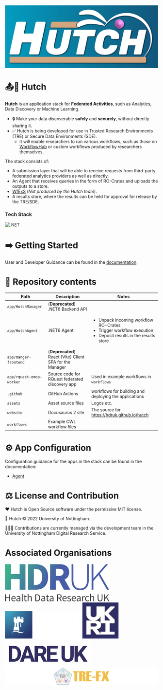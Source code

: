 
![Hutch](https://raw.githubusercontent.com/HDRUK/hutch/main/assets/Hutch%20splash%20bg.svg)

# 📤🐇 Hutch

**Hutch** is an application stack for **Federated Activities**, such as Analytics, Data Discovery or Machine Learning.

- 🔒 Make your data discoverable **safely** and **securely**, without directly sharing it.
- ✅ Hutch is being developed for use in Trusted Research Environments (TRE) or Secure Data Environments (SDE).
  - It will enable researchers to run various workflows, such as those on [WorkflowHub](https://workflowhub.eu/) or custom workflows produced by researchers themselves.

The stack consists of:
- A submission layer that will be able to receive requests from third-party federated analytics providers as well as directly.
- An Agent that receives queries in the form of RO-Crates and uploads the outputs to a store.
- [WfExS](https://github.com/inab/WfExS-backend) (*Not produced by the Hutch team*).
- A results store, where the results can be held for approval for release by the TRE/SDE.

### Tech Stack

![.NET](https://img.shields.io/badge/.NET-512BD4?style=for-the-badge&logo=dotnet&logoColor=white)

# ➡️ Getting Started

User and Developer Guidance can be found in the [documentation](https://hdruk.github.io/hutch).

# 📁 Repository contents

| Path | Description | Notes |
|-|-|-|
| `app/HutchManager` | (**Deprecated**) .NET6 Backend API | |
| `app/HutchAgent` | .NET6 Agent | <ul><li>Unpack incoming workflow RO-Crates</li><li>Trigger workflow execution</li><li>Deposit results in the results store</li></ul> |
| `app/manger-frontend` | (**Deprecated**) React (Vite) Client SPA for the Manager | |
| `app/rquest-omop-worker`| Source code for RQuest federated discovery app | Used in example workflows in `workflows` |
| `.github` | GitHub Actions | workflows for building and deploying the applications |
| `assets` | Asset source files | Logos etc. |
| `website` | Docusaurus 2 site | The source for https://hdruk.github.io/hutch |
| `workflows` | Example CWL workflow files | |

# ⚙️ App Configuration

Configuration guidance for the apps in the stack can be found in the documentation:

- [Agent](https://hdruk.github.io/hutch/docs/users/getting-started/configuration/agent)

# ⚖️ License and Contribution

❤️ Hutch is Open Source software under the permissive MIT license.

📜 Hutch © 2022 University of Nottingham.

👷🏾‍♂️ Contributions are currently managed via the development team in the University of Nottingham Digital Research Service.

# Associated Organisations
[![HDR UK](https://raw.githubusercontent.com/HDRUK/hutch/main/website/static/img/hdruk_logo.svg)][HDR UK Home] &nbsp;
[![University of Nottingham](https://raw.githubusercontent.com/HDRUK/hutch/main/website/static/img/uon_white_text_web.png)][UoN Home] &nbsp;
[![UKRI](https://raw.githubusercontent.com/HDRUK/hutch/main/website/static/img/UKRI_logo.jpeg)][UKRI Home] &nbsp;
[![DARE UK](https://raw.githubusercontent.com/HDRUK/hutch/main/website/static/img/DARE-UK_logo.png)][DARE UK Home] &nbsp;
[![TRE-FX](https://raw.githubusercontent.com/HDRUK/hutch/main/website/static/img/tre-fx_logo.svg)][TRE-FX Home]

[HDR UK Home]: https://www.hdruk.ac.uk/
[Cohort Discovery]: https://www.healthdatagateway.org/about/cohort-discovery
[UoN Home]: https://nottingham.ac.uk
[UKRI Home]: https://www.ukri.org/
[DARE UK Home]: https://dareuk.org.uk/
[TRE-FX Home]: https://trefx.uk/

